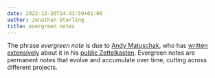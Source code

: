 ```yaml
---
date: 2022-12-26T14:41:59+01:00
author: Jonathan Sterling
title: evergreen notes
---
```


The phrase *evergreen note* is due to [Andy Matuschak](https://andymatuschak.org), who has [written extensively](https://notes.andymatuschak.org/Evergreen_notes) about it in his [public Zettelkasten](https://notes.andymatuschak.org/About_these_notes). Evergreen notes are permanent notes that evolve and accumulate over time, cutting across different projects.
